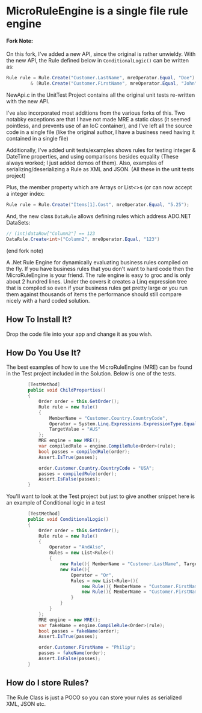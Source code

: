 MicroRuleEngine is a single file rule engine
============================================

#### Fork Note:
On this fork, I've added a new API, since the original is rather unwieldy.   With the new API, the Rule defined below in `ConditionalLogic()` can be written as:
```csharp
Rule rule = Rule.Create("Customer.LastName", mreOperator.Equal, "Doe")
		 & (Rule.Create("Customer.FirstName", mreOperator.Equal, "John") | Rule.Create("Customer.FirstName", mreOperator.Equal, "Jane"));
```
 NewApi.c in the UnitTest Project contains all the original unit tests re-written with the new API.

 I've also incorporated most additions from the various forks of this.  Two notabky exceptions are that I have
 not made MRE a static class (it seemed pointless, and prevents use of an IoC container), and I've left all the 
 source code in a single file (like the original author, I have a business need having it contained in a single file)

Additionally, I've added unit tests/examples shows rules for testing integer & DateTime properties, and using 
comparisons besides equality (These always worked; I just added demos of them).  Also, examples of 
serializing/deserializing a Rule as XML and JSON.  (All these in the unit tests project)

Plus, the member property which are Arrays or List<>s (or  can now accept a integer index:
```csharp
Rule rule = Rule.Create("Items[1].Cost", mreOperator.Equal, "5.25");
```

And, the new class `DataRule` allows defining rules which address ADO.NET DataSets:
```csharp
// (int)dataRow["Column2"] == 123
DataRule.Create<int>("Column2", mreOperator.Equal, "123") 
```


 

 (end fork note)


A .Net Rule Engine for dynamically evaluating business rules compiled on the fly.  If you have business rules that you don't want to hard code then 
the MicroRuleEngine is your friend.   The rule engine is easy to groc and is only about 2 hundred lines.  Under the covers it creates a Linq expression tree
that is compiled so even if your business rules get pretty large or you run them against thousands of items the performance should still compare nicely with a
hard coded solution.

How To Install It?
------------------
Drop the code file into your app and change it as you wish.

How Do You Use It?
------------------
The best examples of how to use the MicroRuleEngine (MRE) can be found in the Test project included in the Solution.
Below is one of the tests.

```csharp
		[TestMethod]
		public void ChildProperties()
		{
			Order order = this.GetOrder();
			Rule rule = new Rule()
			{
				MemberName = "Customer.Country.CountryCode",
				Operator = System.Linq.Expressions.ExpressionType.Equal.ToString("g"),
				TargetValue = "AUS"
			};
			MRE engine = new MRE();
			var compiledRule = engine.CompileRule<Order>(rule);
			bool passes = compiledRule(order);
			Assert.IsTrue(passes);

			order.Customer.Country.CountryCode = "USA";
			passes = compiledRule(order);
			Assert.IsFalse(passes);
		}
```

You'll want to look at the Test project but just to give another snippet here is an example of Conditional logic in a test

```csharp
		[TestMethod]
		public void ConditionalLogic()
		{
			Order order = this.GetOrder();
			Rule rule = new Rule()
			{
				Operator = "AndAlso",
				Rules = new List<Rule>()
				{
					new Rule(){ MemberName = "Customer.LastName", TargetValue = "Doe", Operator = "Equal"},
					new Rule(){ 
						Operator = "Or",
						Rules = new List<Rule>(){
							new Rule(){ MemberName = "Customer.FirstName", TargetValue = "John", Operator = "Equal"},
							new Rule(){ MemberName = "Customer.FirstName", TargetValue = "Jane", Operator = "Equal"}
						}
					}
				}
			};
			MRE engine = new MRE();
			var fakeName = engine.CompileRule<Order>(rule);
			bool passes = fakeName(order);
			Assert.IsTrue(passes);

			order.Customer.FirstName = "Philip";
			passes = fakeName(order);
			Assert.IsFalse(passes);
		}
```

How do I store Rules?
---------------------
The Rule Class is just a POCO so you can store your rules as serialized XML, JSON etc.